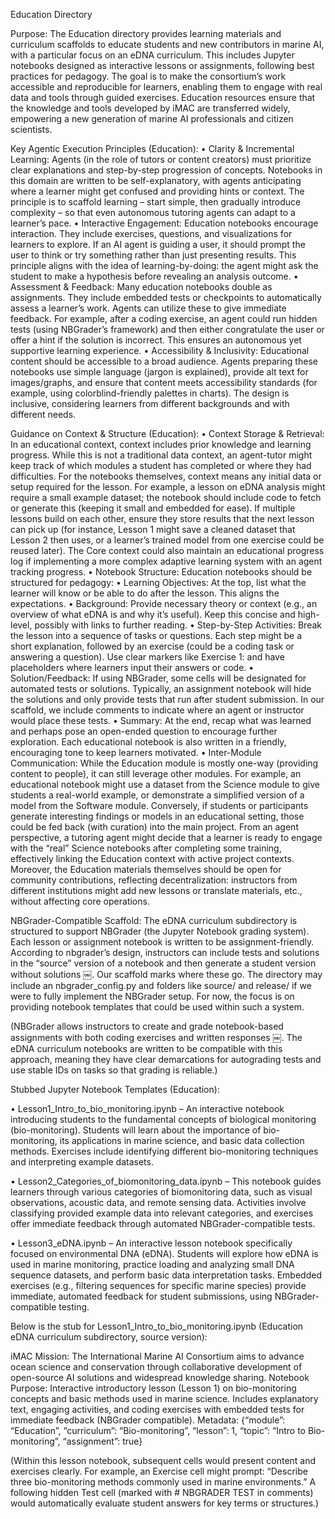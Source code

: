 
Education Directory

Purpose: The Education directory provides learning materials and curriculum scaffolds to educate students and new contributors in marine AI, with a particular focus on an eDNA curriculum. This includes Jupyter notebooks designed as interactive lessons or assignments, following best practices for pedagogy. The goal is to make the consortium’s work accessible and reproducible for learners, enabling them to engage with real data and tools through guided exercises. Education resources ensure that the knowledge and tools developed by iMAC are transferred widely, empowering a new generation of marine AI professionals and citizen scientists.

Key Agentic Execution Principles (Education):
    •	Clarity & Incremental Learning: Agents (in the role of tutors or content creators) must prioritize clear explanations and step-by-step progression of concepts. Notebooks in this domain are written to be self-explanatory, with agents anticipating where a learner might get confused and providing hints or context. The principle is to scaffold learning – start simple, then gradually introduce complexity – so that even autonomous tutoring agents can adapt to a learner’s pace.
    •	Interactive Engagement: Education notebooks encourage interaction. They include exercises, questions, and visualizations for learners to explore. If an AI agent is guiding a user, it should prompt the user to think or try something rather than just presenting results. This principle aligns with the idea of learning-by-doing: the agent might ask the student to make a hypothesis before revealing an analysis outcome.
    •	Assessment & Feedback: Many education notebooks double as assignments. They include embedded tests or checkpoints to automatically assess a learner’s work. Agents can utilize these to give immediate feedback. For example, after a coding exercise, an agent could run hidden tests (using NBGrader’s framework) and then either congratulate the user or offer a hint if the solution is incorrect. This ensures an autonomous yet supportive learning experience.
    •	Accessibility & Inclusivity: Educational content should be accessible to a broad audience. Agents preparing these notebooks use simple language (jargon is explained), provide alt text for images/graphs, and ensure that content meets accessibility standards (for example, using colorblind-friendly palettes in charts). The design is inclusive, considering learners from different backgrounds and with different needs.

Guidance on Context & Structure (Education):
    •	Context Storage & Retrieval: In an educational context, context includes prior knowledge and learning progress. While this is not a traditional data context, an agent-tutor might keep track of which modules a student has completed or where they had difficulties. For the notebooks themselves, context means any initial data or setup required for the lesson. For example, a lesson on eDNA analysis might require a small example dataset; the notebook should include code to fetch or generate this (keeping it small and embedded for ease). If multiple lessons build on each other, ensure they store results that the next lesson can pick up (for instance, Lesson 1 might save a cleaned dataset that Lesson 2 then uses, or a learner’s trained model from one exercise could be reused later). The Core context could also maintain an educational progress log if implementing a more complex adaptive learning system with an agent tracking progress.
    •	Notebook Structure: Education notebooks should be structured for pedagogy:
    •	Learning Objectives: At the top, list what the learner will know or be able to do after the lesson. This aligns the expectations.
    •	Background: Provide necessary theory or context (e.g., an overview of what eDNA is and why it’s useful). Keep this concise and high-level, possibly with links to further reading.
    •	Step-by-Step Activities: Break the lesson into a sequence of tasks or questions. Each step might be a short explanation, followed by an exercise (could be a coding task or answering a question). Use clear markers like Exercise 1: and have placeholders where learners input their answers or code.
    •	Solution/Feedback: If using NBGrader, some cells will be designated for automated tests or solutions. Typically, an assignment notebook will hide the solutions and only provide tests that run after student submission. In our scaffold, we include comments to indicate where an agent or instructor would place these tests.
    •	Summary: At the end, recap what was learned and perhaps pose an open-ended question to encourage further exploration.
Each educational notebook is also written in a friendly, encouraging tone to keep learners motivated.
    •	Inter-Module Communication: While the Education module is mostly one-way (providing content to people), it can still leverage other modules. For example, an educational notebook might use a dataset from the Science module to give students a real-world example, or demonstrate a simplified version of a model from the Software module. Conversely, if students or participants generate interesting findings or models in an educational setting, those could be fed back (with curation) into the main project. From an agent perspective, a tutoring agent might decide that a learner is ready to engage with the “real” Science notebooks after completing some training, effectively linking the Education context with active project contexts. Moreover, the Education materials themselves should be open for community contributions, reflecting decentralization: instructors from different institutions might add new lessons or translate materials, etc., without affecting core operations.

NBGrader-Compatible Scaffold: The eDNA curriculum subdirectory is structured to support NBGrader (the Jupyter Notebook grading system). Each lesson or assignment notebook is written to be assignment-friendly. According to nbgrader’s design, instructors can include tests and solutions in the “source” version of a notebook and then generate a student version without solutions ￼. Our scaffold marks where these go. The directory may include an nbgrader_config.py and folders like source/ and release/ if we were to fully implement the NBGrader setup. For now, the focus is on providing notebook templates that could be used within such a system.

(NBGrader allows instructors to create and grade notebook-based assignments with both coding exercises and written responses ￼. The eDNA curriculum notebooks are written to be compatible with this approach, meaning they have clear demarcations for autograding tests and use stable IDs on tasks so that grading is reliable.)

Stubbed Jupyter Notebook Templates (Education):

• Lesson1_Intro_to_bio_monitoring.ipynb – An interactive notebook introducing students to the fundamental concepts of biological monitoring (bio-monitoring). Students will learn about the importance of bio-monitoring, its applications in marine science, and basic data collection methods. Exercises include identifying different bio-monitoring techniques and interpreting example datasets.

• Lesson2_Categories_of_biomonitoring_data.ipynb – This notebook guides learners through various categories of biomonitoring data, such as visual observations, acoustic data, and remote sensing data. Activities involve classifying provided example data into relevant categories, and exercises offer immediate feedback through automated NBGrader-compatible tests.

• Lesson3_eDNA.ipynb – An interactive lesson notebook specifically focused on environmental DNA (eDNA). Students will explore how eDNA is used in marine monitoring, practice loading and analyzing small DNA sequence datasets, and perform basic data interpretation tasks. Embedded exercises (e.g., filtering sequences for specific marine species) provide immediate, automated feedback for student submissions, using NBGrader-compatible testing.

Below is the stub for Lesson1_Intro_to_bio_monitoring.ipynb (Education eDNA curriculum subdirectory, source version):

iMAC Mission: The International Marine AI Consortium aims to advance ocean science and conservation through collaborative development of open-source AI solutions and widespread knowledge sharing.
Notebook Purpose: Interactive introductory lesson (Lesson 1) on bio-monitoring concepts and basic methods used in marine science. Includes explanatory text, engaging activities, and coding exercises with embedded tests for immediate feedback (NBGrader compatible).
Metadata: {“module”: “Education”, “curriculum”: “Bio-monitoring”, “lesson”: 1, “topic”: “Intro to Bio-monitoring”, “assignment”: true}

(Within this lesson notebook, subsequent cells would present content and exercises clearly. For example, an Exercise cell might prompt: “Describe three bio-monitoring methods commonly used in marine environments.” A following hidden Test cell (marked with # NBGRADER TEST in comments) would automatically evaluate student answers for key terms or structures.)
